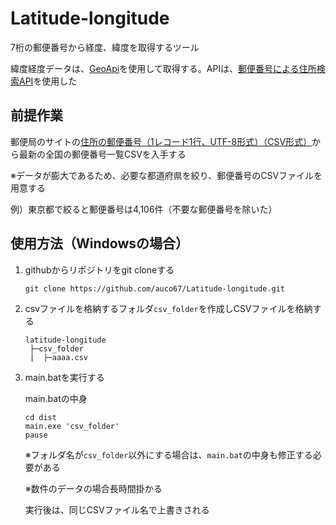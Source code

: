 # Latitude-longitude

7桁の郵便番号から経度、緯度を取得するツール

緯度経度データは、[GeoApi](https://geoapi.heartrails.com/)を使用して取得する。APIは、[郵便番号による住所検索API](https://geoapi.heartrails.com/api.html#postal)を使用した

## 前提作業

郵便局のサイトの[住所の郵便番号（1レコード1行、UTF-8形式）（CSV形式）](https://www.post.japanpost.jp/zipcode/dl/utf-zip.html)から最新の全国の郵便番号一覧CSVを入手する

※データが膨大であるため、必要な都道府県を絞り、郵便番号のCSVファイルを用意する

例）東京都で絞ると郵便番号は4,106件（不要な郵便番号を除いた）

## 使用方法（Windowsの場合）

1. githubからリポジトリをgit cloneする
    ```
    git clone https://github.com/auco67/Latitude-longitude.git
    ```

2. csvファイルを格納するフォルダ`csv_folder`を作成しCSVファイルを格納する
    ```
    latitude-longitude
     ├─csv_folder
     |  ├─aaaa.csv
    ```

3. main.batを実行する

    main.batの中身
    ```
    cd dist
    main.exe 'csv_folder'
    pause
    ```

    ※フォルダ名が`csv_folder`以外にする場合は、`main.bat`の中身も修正する必要がある

    ※数件のデータの場合長時間掛かる

    実行後は、同じCSVファイル名で上書きされる